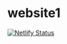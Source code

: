 # website1
[![Netlify Status](https://api.netlify.com/api/v1/badges/b974b22b-8fc2-4ca5-a292-4cb51e27347d/deploy-status)](https://app.netlify.com/sites/elated-stonebraker-30ad82/deploys)
